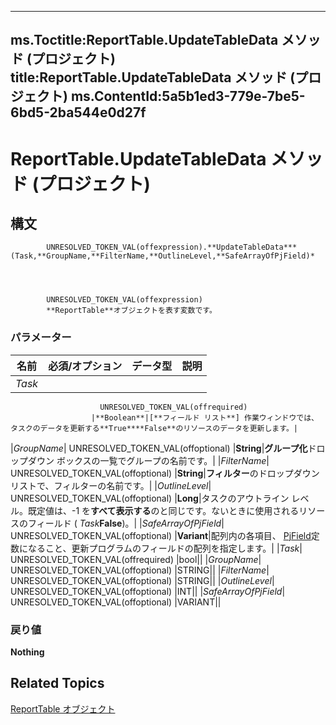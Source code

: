 
---
ms.Toctitle:ReportTable.UpdateTableData メソッド (プロジェクト)
title:ReportTable.UpdateTableData メソッド (プロジェクト)
ms.ContentId:5a5b1ed3-779e-7be5-6bd5-2ba544e0d27f
---
# ReportTable.UpdateTableData メソッド (プロジェクト)





## 構文

            UNRESOLVED_TOKEN_VAL(offexpression).**UpdateTableData***(Task,**GroupName,**FilterName,**OutlineLevel,**SafeArrayOfPjField)*




            UNRESOLVED_TOKEN_VAL(offexpression)
            **ReportTable**オブジェクトを表す変数です。

### パラメーター

|**名前**|**必須/オプション**|**データ型**|**説明**|
|---|---|---|---|
|*Task*|
                        UNRESOLVED_TOKEN_VAL(offrequired)
                      |**Boolean**|[**フィールド リスト**] 作業ウィンドウでは、タスクのデータを更新する**True****False**のリソースのデータを更新します。|
|*GroupName*|
                        UNRESOLVED_TOKEN_VAL(offoptional)
                      |**String**|**グループ化**ドロップダウン ボックスの一覧でグループの名前です。|
|*FilterName*|
                        UNRESOLVED_TOKEN_VAL(offoptional)
                      |**String**|**フィルター**のドロップダウン リストで、フィルターの名前です。|
|*OutlineLevel*|
                        UNRESOLVED_TOKEN_VAL(offoptional)
                      |**Long**|タスクのアウトライン レベル。既定値は、-1 を**すべて表示する**のと同じです。ないときに使用されるリソースのフィールド ( *Task***False**)。|
|*SafeArrayOfPjField*|
                        UNRESOLVED_TOKEN_VAL(offoptional)
                      |**Variant**|配列内の各項目、 [PjField](f0df0929-921c-1f33-ab42-192efdaeb64d.md)定数になること、更新プログラムのフィールドの配列を指定します。|
|*Task*|
                        UNRESOLVED_TOKEN_VAL(offrequired)
                      |bool||
|*GroupName*|
                        UNRESOLVED_TOKEN_VAL(offoptional)
                      |STRING||
|*FilterName*|
                        UNRESOLVED_TOKEN_VAL(offoptional)
                      |STRING||
|*OutlineLevel*|
                        UNRESOLVED_TOKEN_VAL(offoptional)
                      |INT||
|*SafeArrayOfPjField*|
                        UNRESOLVED_TOKEN_VAL(offoptional)
                      |VARIANT||



### 戻り値
**Nothing**





## Related Topics

[ReportTable オブジェクト](db9846c7-fd53-ae5a-7a43-35dfc60f4fe4.md)





